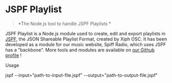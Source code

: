 JSPF Playlist
===============

> *The Node.js tool to handle JSPF Playlists *

JSPF Playlist is a Node.js module used to create, edit and export playlists in [JSPF](https://www.xspf.org/jspf), the JSON Shareable Playlist Format, created by Xiph OSC.
It has been developed as a module for our music website, Spiff Radio, which uses JSPF has a "backbone".
More tools and modules are available on [our Github profile](https://github.com/spiff-radio) !

Usage

jspf --input="path-to-input-file.jspf" --output="path-to-output-file.jspf"
